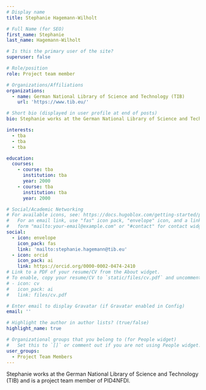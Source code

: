 ```yaml
---
# Display name
title: Stephanie Hagemann-Wilholt

# Full Name (for SEO)
first_name: Stephanie
last_name: Hagemann-Wilholt

# Is this the primary user of the site?
superuser: false

# Role/position
role: Project team member

# Organizations/Affiliations
organizations:
  - name: German National Library of Science and Technology (TIB)
    url: 'https://www.tib.eu/'

# Short bio (displayed in user profile at end of posts)
bio: Stephanie works at the German National Library of Science and Technology (TIB){{< icon name="ror" >}}{{< icon name="ai/ror" >}} and is a project team member of PID4NFDI.

interests:
  - tba
  - tba
  - tba

education:
  courses:
    - course: tba
      institution: tba
      year: 2000
    - course: tba
      institution: tba
      year: 2000

# Social/Academic Networking
# For available icons, see: https://docs.hugoblox.com/getting-started/page-builder/#icons
#   For an email link, use "fas" icon pack, "envelope" icon, and a link in the
#   form "mailto:your-email@example.com" or "#contact" for contact widget.
social:
  - icon: envelope
    icon_pack: fas
    link: 'mailto:stephanie.hagemann@tib.eu'
  - icon: orcid
    icon_pack: ai
    link: https://orcid.org/0000-0002-0474-2410
# Link to a PDF of your resume/CV from the About widget.
# To enable, copy your resume/CV to `static/files/cv.pdf` and uncomment the lines below.
# - icon: cv
#   icon_pack: ai
#   link: files/cv.pdf

# Enter email to display Gravatar (if Gravatar enabled in Config)
email: ''

# Highlight the author in author lists? (true/false)
highlight_name: true

# Organizational groups that you belong to (for People widget)
#   Set this to `[]` or comment out if you are not using People widget.
user_groups:
  - Project Team Members
---
```


Stephanie works at the German National Library of Science and Technology (TIB) and is a project team member of PID4NFDI.
